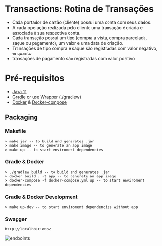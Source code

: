 # Transactions: Rotina de Transações

* Cada portador de cartão (cliente) possui uma conta com seus dados.
* A cada operação realizada pelo cliente uma transação é criada e associada à sua respectiva conta.
* Cada transação possui um tipo (compra a vista, compra parcelada, saque ou pagamento), um valor e uma data de criação.
* Transações de tipo compra e saque são registradas com valor negativo, enquanto
* transações de pagamento são registradas com valor positivo

# Pré-requisitos

- [Java 11](https://www.oracle.com/java/technologies/javase-jdk11-downloads.html)
- [Gradle](https://gradle.org/install/) or use Wrapper (./gradlew)
- [Docker](https://docs.docker.com/install/) & [Docker-compose](https://docs.docker.com/compose/install/)

## Packaging

### Makefile

    > make jar -- to build and generates .jar
    > make image -- to generate an app image
    > make up -- to start enviroment dependencies

### Gradle & Docker

    > ./gradlew build -- to build and generates .jar
    > docker build . -t app -- to generate an app image
    > docker-compose -f docker-compose.yml up -- to start enviroment dependencies

### Gradle & Docker Development

    > make up-dev -- to start enviroment dependencies without app
   
### Swagger

    http://localhost:8082

![endpoints](https://user-images.githubusercontent.com/10691038/115611835-f8694080-a2c0-11eb-8a12-4d4787775b85.png)
